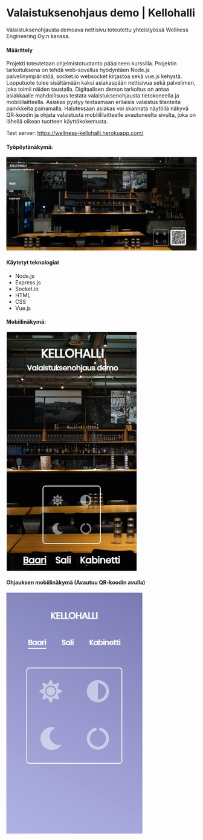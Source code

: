 # Valaistuksenohjaus demo | Kellohalli
Valaistuksenohjausta demoava nettisivu toteutettu yhteistyössä Wellness Engineering Oy:n kanssa.

#### Määrittely
Projekti toteutetaan ohjelmistotuotanto pääaineen kurssilla. Projektin tarkoituksena on tehdä web-sovellus hyödyntäen Node.js palvelinympäristöä, socket.io websocket kirjastoa sekä vue.js kehystä. 
Lopputuote tulee sisältämään kaksi asiakaspään nettisivua sekä palvelimen, joka toimii näiden taustalla. Digitaalisen demon tarkoitus on antaa asiakkaalle mahdollisuus testata valaistuksenohjausta tietokoneella ja mobiililaitteella. Asiakas pystyy testaamaan erilaisia valaistus tilanteita painikkeita painamalla. Halutessaan asiakas voi skannata näytöllä näkyvä QR-koodin ja ohjata valaistusta mobliililaitteelle avautuneelta sivulta, joka on lähellä oikean tuotteen käyttökokemusta. 

Test server: https://wellness-kellohalli.herokuapp.com/

#### Työpöytänäkymä:
![Website](https://github.com/epaavola/Valaistuksenohjaus-demo/blob/master/sample.jpg)

#### Käytetyt teknologiat
- Node.js
- Express.js
- Socket.io
- HTML
- CSS
- Vue.js

#### Mobiilinäkymä:

![Website](https://github.com/epaavola/Valaistuksenohjaus-demo/blob/master/sample_m.jpg)

#### Ohjauksen mobiilinäkymä (Avautuu QR-koodin avulla) 

![Website](https://github.com/epaavola/Valaistuksenohjaus-demo/blob/master/sample_m2.jpg)
